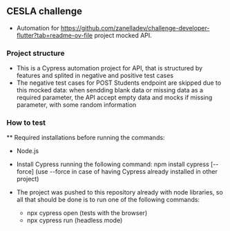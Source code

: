 ## CESLA challenge

- Automation for https://github.com/zanelladev/challenge-developer-flutter?tab=readme-ov-file project mocked API.

### Project structure

- This is a Cypress automation project for API, that is structured by features and splited in negative and positive test cases
- The negative test cases for POST Students endpoint are skipped due to this mocked data: when sendding blank data or missing data as a required parameter, the API accept
  empty data and mocks if missing parameter, with some random information

### How to test

** Required installations before running the commands:
  - Node.js

- Install Cypress running the following command:
  npm install cypress [--force] (use --force in case of having Cypress already installed in other project)

- The project was pushed to this repository already with node libraries, so all that should be done is to run one of the following commands:
  - npx cypress open (tests with the browser)
  - npx cypress run (headless mode)
